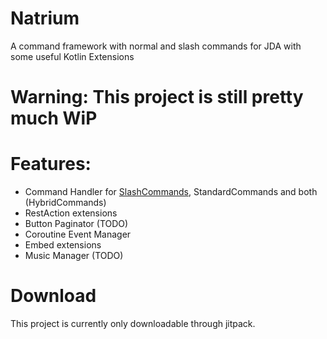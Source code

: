 # Natrium

A command framework with normal and slash commands for JDA with some useful Kotlin Extensions 
# Warning: This project is still pretty much WiP

# Features:
- Command Handler for [SlashCommands](https://github.com/jan-tennert/Natrium/wiki/SlashCommands), StandardCommands and both (HybridCommands)
- RestAction extensions
- Button Paginator (TODO)
- Coroutine Event Manager
- Embed extensions
- Music Manager (TODO)

# Download

This project is currently only downloadable through jitpack.

